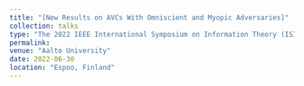 ```yaml
---
title: "[New Results on AVCs With Omniscient and Myopic Adversaries]"
collection: talks
type: "The 2022 IEEE International Symposium on Information Theory (ISIT)"
permalink:
venue: "Aalto University"
date: 2022-06-30
location: "Espoo, Finland"
---
```

